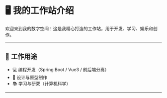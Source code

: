 # 🖥️ 我的工作站介绍

欢迎来到我的数字空间！这是我精心打造的工作站，用于开发、学习、娱乐和创作。

---


## 🧠 工作用途

- 💻 编程开发（Spring Boot / Vue3 / 前后端分离）
- 🎨 设计与原型制作
- 📚 学习与研究（计算机科学）

---

